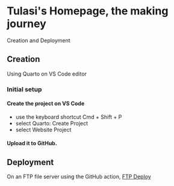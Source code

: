 # Tulasi's Homepage, the making journey
  Creation and Deployment

## Creation 
  Using Quarto on VS Code editor
  ### Initial setup
  #### Create the project on VS Code 
  - use the keyboard shortcut Cmd + Shift + P 
  - select  Quarto: Create Project
  - select Website Project
  #### Upload it to GitHub. 
      
## Deployment
  On an FTP file server using the GitHub action, [FTP Deploy](https://github.com/marketplace/actions/ftp-deploy) 
